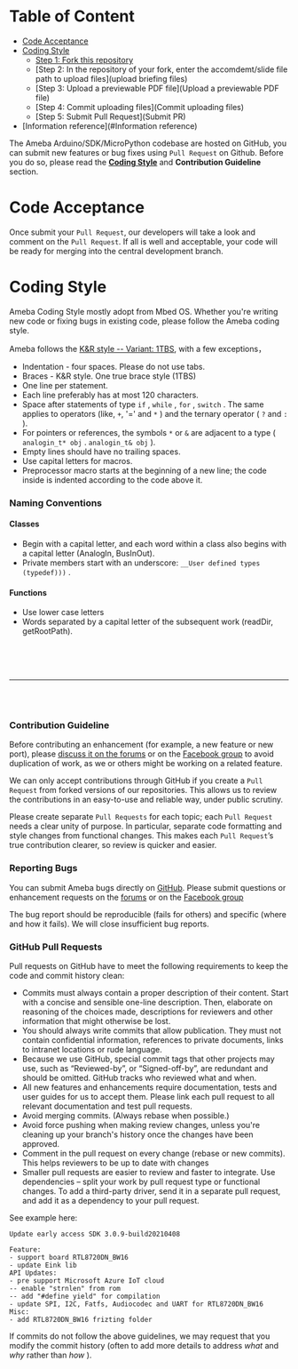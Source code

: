 Table of Content
================

- [Code Acceptance](#code-acceptance)
- [Coding Style](#coding-style)
  - [Step 1: Fork this repository](#fork-this-repository)
  - [Step 2: In the repository of your fork, enter the accomdemt/slide file path to upload files](upload briefing files)
  - [Step 3: Upload a previewable PDF file](Upload a previewable PDF file)
  - [Step 4: Commit uploading files](Commit uploading files)
  - [Step 5: Submit Pull Request](Submit PR)
- [Information reference](#Information reference)


The Ameba Arduino/SDK/MicroPython codebase are hosted on GitHub, you can submit new features or bug fixes using ``Pull Request`` on Github. Before you do so, please read the [**Coding Style**](#coding-style) and **Contribution Guideline** section.

Code Acceptance
===============

Once submit your ``Pull Request``, our developers will take a look and comment on the ``Pull Request``. If all is well and acceptable, your code will be ready for merging into the central development branch.

Coding Style
=============

Ameba Coding Style mostly adopt from Mbed OS. Whether you're writing new code or fixing bugs in existing code, please follow the Ameba coding style.

Ameba follows the [K&R style -- Variant: 1TBS](https://en.wikipedia.org/wiki/Indent_style#K.26R_style), with a few exceptions，

* Indentation - four spaces. Please do not use tabs.
* Braces - K&R style. One true brace style (1TBS) 
* One line per statement.
* Each line preferably has at most 120 characters.
* Space after statements of type `if` , `while` , `for` , `switch` . The same applies to operators (like, `+`, '=' and `*` ) and the ternary operator ( `?` and `:` ).
* For pointers or references, the symbols `*` or `&` are adjacent to a type ( `analogin_t* obj` . `analogin_t& obj` ). 
* Empty lines should have no trailing spaces.
* Use capital letters for macros.
* Preprocessor macro starts at the beginning of a new line; the code inside is indented according to the code above it.

### Naming Conventions

#### Classes

* Begin with a capital letter, and each word within a class also begins with a capital letter (AnalogIn, BusInOut).
* Private members start with an underscore: `__User defined types (typedef)))` .


#### Functions

* Use lower case letters
* Words separated by a capital letter of the subsequent work (readDir, getRootPath).

<br>
<br>
<br>

----

<br>
<br>

### Contribution Guideline

Before contributing an enhancement (for example, a new feature or new port), please [discuss it on the forums](https://forum.amebaiot.com/) or on the [Facebook group](https://www.facebook.com/groups/AmebaIoT) to avoid duplication of work, as we or others might be working on a related feature.

We can only accept contributions through GitHub if you create a ``Pull Request`` from forked versions of our repositories. This allows us to review the contributions in an easy-to-use and reliable way, under public scrutiny.

Please create separate ``Pull Requests`` for each topic; each ``Pull Request`` needs a clear unity of purpose. In particular, separate code formatting and style changes from functional changes. This makes each ``Pull Request``’s true contribution clearer, so review is quicker and easier.

### Reporting Bugs

You can submit Ameba bugs directly on [GitHub](https://github.com/ambiot). Please submit questions or enhancement requests on the [ forums](https://forum.amebaiot.com/) or on the [Facebook group](https://www.facebook.com/groups/AmebaIoT)

The bug report should be reproducible (fails for others) and specific (where and how it fails). We will close insufficient bug reports.

### GitHub Pull Requests

Pull requests on GitHub have to meet the following requirements to keep the code and commit history clean:

* Commits must always contain a proper description of their content. Start with a concise and sensible one-line description. Then, elaborate on reasoning of the choices made, descriptions for reviewers and other information that might otherwise be lost.
* You should always write commits that allow publication. They must not contain confidential information, references to private documents, links to intranet locations or rude language.
* Because we use GitHub, special commit tags that other projects may use, such as “Reviewed-by”, or “Signed-off-by”, are redundant and should be omitted. GitHub tracks who reviewed what and when.
* All new features and enhancements require documentation, tests and user guides for us to accept them. Please link each pull request to all relevant documentation and test pull requests.
* Avoid merging commits. (Always rebase when possible.)
* Avoid force pushing when making review changes, unless you're cleaning up your branch's history once the changes have been approved.
* Comment in the pull request on every change (rebase or new commits). This helps reviewers to be up to date with changes
* Smaller pull requests are easier to review and faster to integrate. Use dependencies – split your work by pull request type or functional changes. To add a third-party driver, send it in a separate pull request, and add it as a dependency to your pull request.

See example here:

    Update early access SDK 3.0.9-build20210408

    Feature:
    - support board RTL8720DN_BW16
    - update Eink lib
    API Updates:
    - pre support Microsoft Azure IoT cloud
    -- enable "strnlen" from rom
    -- add "#define yield" for compilation
    - update SPI, I2C, Fatfs, Audiocodec and UART for RTL8720DN_BW16
    Misc:
    - add RTL8720DN_BW16 frizting folder


If commits do not follow the above guidelines, we may request that you modify the commit history (often to add more details to address *what* and *why* rather than *how* ).
